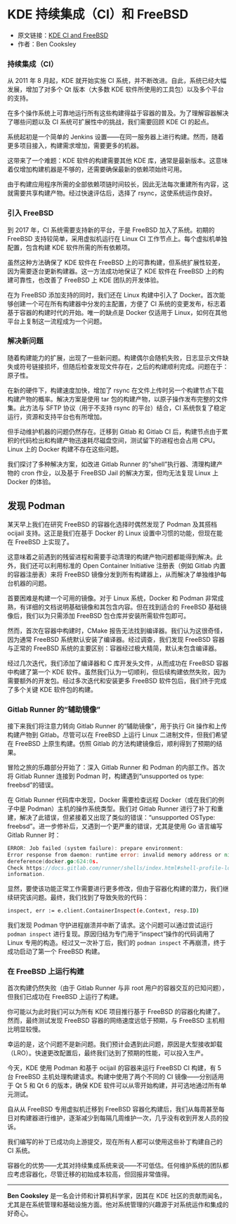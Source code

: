 # KDE 持续集成（CI）和 FreeBSD

- 原文链接：[KDE CI and FreeBSD](https://freebsdfoundation.org/our-work/journal/browser-based-edition/development-workflow-and-ci/kde-ci-and-freebsd/)
- 作者：Ben Cooksley

### 持续集成（CI）

从 2011 年 8 月起，KDE 就开始实施 CI 系统，并不断改进。自此，系统已经大幅发展，增加了对多个 Qt 版本（大多数 KDE 软件所使用的工具包）以及多个平台的支持。

在多个操作系统上可靠地运行所有这些构建得益于容器的普及。为了理解容器解决了哪些问题以及 CI 系统可扩展性中的挑战，我们需要回顾 KDE CI 的起点。

系统起初是一个简单的 Jenkins 设置——在同一服务器上进行构建。然而，随着更多项目接入，构建需求增加，需要更多的机器。

这带来了一个难题：KDE 软件的构建需要其他 KDE 库，通常是最新版本。这意味着仅增加构建机器是不够的，还需要确保最新的依赖项始终可用。

由于构建应用程序所需的全部依赖项链时间较长，因此无法每次重建所有内容，这就需要共享构建产物。经过快速评估后，选择了 rsync，这使系统运作良好。

### 引入 FreeBSD 

到 2017 年，CI 系统需要支持新的平台，于是 FreeBSD 加入了系统。初期的 FreeBSD 支持较简单，采用虚拟机运行在 Linux CI 工作节点上。每个虚拟机单独配置，包含构建 KDE 软件所需的所有依赖项。

虽然这种方法确保了 KDE 软件在 FreeBSD 上的可靠构建，但系统扩展性较差，因为需要逐台更新构建器。这一方法成功地保证了 KDE 软件在 FreeBSD 上的构建可靠性，也改善了 FreeBSD 上 KDE 团队的开发体验。

在为 FreeBSD 添加支持的同时，我们还在 Linux 构建中引入了 Docker。首次能够创建一个可在所有构建器中分发的主配置，方便了 CI 系统的变更发布，标志着基于容器的构建时代的开始。唯一的缺点是 Docker 仅适用于 Linux，如何在其他平台上复制这一流程成为一个问题。

### 解决新问题

随着构建能力的扩展，出现了一些新问题。构建偶尔会随机失败，日志显示文件缺失或符号链接损坏，但随后检查发现文件存在，之后的构建顺利完成。问题在于：原子性。

在新的硬件下，构建速度加快，增加了 rsync 在文件上传时另一个构建节点下载构建产物的概率。解决方案是使用 tar 包的构建产物，以原子操作发布完整的文件集。此方法与 SFTP 协议（用于不支持 rsync 的平台）结合，CI 系统恢复了稳定运行，资源和支持平台也有所增加。

但手动维护机器的问题仍然存在。迁移到 Gitlab 和 Gitlab CI 后，构建节点由于累积的代码检出和构建产物迅速耗尽磁盘空间，测试留下的进程也会占用 CPU。Linux 上的 Docker 构建不存在这些问题。

我们探讨了多种解决方案，如改进 Gitlab Runner 的“shell”执行器、清理构建产物的 cron 作业，以及基于 FreeBSD Jail 的解决方案，但均无法复现 Linux 上 Docker 的体验。

## 发现 Podman

某天早上我们在研究 FreeBSD 的容器化选择时偶然发现了 Podman 及其搭档 ocijail 支持。这正是我们在基于 Docker 的 Linux 设置中习惯的功能，但现在能在 FreeBSD 上实现了。

这意味着之前遇到的残留进程和需要手动清理的构建产物问题都能得到解决。此外，我们还可以利用标准的 Open Container Initiative 注册表（例如 Gitlab 内置的容器注册表）来将 FreeBSD 镜像分发到所有构建器上，从而解决了单独维护每台机器的问题。

首要困难是构建一个可用的镜像。对于 Linux 系统，Docker 和 Podman 非常成熟，有详细的文档说明基础镜像和其包含内容。但在找到适合的 FreeBSD 基础镜像后，我们以为只需添加 FreeBSD 包仓库并安装所需软件包即可。

然而，首次在容器中构建时，CMake 报告无法找到编译器。我们认为这很奇怪，因为通常 FreeBSD 系统默认安装了编译器。经过调查，我们发现 FreeBSD 容器与正常的 FreeBSD 系统的主要区别：容器经过极大精简，默认未包含编译器。

经过几次迭代，我们添加了编译器和 C 库开发头文件，从而成功在 FreeBSD 容器中构建了第一个 KDE 软件。虽然我们认为一切顺利，但后续构建依然失败，因为需要额外的开发包。经过多次迭代和安装更多 FreeBSD 软件包后，我们终于完成了多个关键 KDE 软件包的构建。

### Gitlab Runner 的“辅助镜像”

接下来我们将注意力转向 Gitlab Runner 的“辅助镜像”，用于执行 Git 操作和上传构建产物到 Gitlab。尽管可以在 FreeBSD 上运行 Linux 二进制文件，但我们希望在 FreeBSD 上原生构建。仿照 Gitlab 的方法构建镜像后，顺利得到了预期的结果。

冒险之旅的乐趣部分开始了：深入 Gitlab Runner 和 Podman 的内部工作。首次将 Gitlab Runner 连接到 Podman 时，构建遇到“unsupported os type: freebsd”的错误。

在 Gitlab Runner 代码库中发现，Docker 需要检查远程 Docker（或在我们的例子中是 Podman）主机的操作系统类型。我们对 Gitlab Runner 进行了补丁和重建，解决了此错误，但紧接着又出现了类似的错误：“unsupported OSType: freebsd”。进一步修补后，又遇到一个更严重的错误，尤其是使用 Go 语言编写 Gitlab Runner 时：

```go
ERROR: Job failed (system failure): prepare environment:
Error response from daemon: runtime error: invalid memory address or nil pointer
dereference(docker.go:624:0s.
Check https://docs.gitlab.com/runner/shells/index.html#shell-profile-loading for more
information.
```

显然，要使该功能正常工作需要进行更多修改，但由于容器化构建的潜力，我们继续研究该问题。最终，我们找到了导致失败的代码：

```sh
inspect, err := e.client.ContainerInspect(e.Context, resp.ID)
```

我们发现 Podman 守护进程崩溃并中断了请求。这个问题可以通过尝试运行 `podman inspect` 进行复现。原因归结为专门用于“inspect”操作的代码调用了 Linux 专用的构造。经过又一次补丁后，我们的 `podman inspect` 不再崩溃，终于成功启动了第一个 FreeBSD 构建。

### 在 FreeBSD 上运行构建

首次构建仍然失败（由于 Gitlab Runner 与非 root 用户的容器交互的已知问题），但我们已成功在 FreeBSD 上运行了构建。

你可能以为此时我们可以为所有 KDE 项目推行基于 FreeBSD 的容器化构建了。然而，最终测试发现 FreeBSD 容器的网络速度远低于预期，与 FreeBSD 主机相比明显较慢。

幸运的是，这个问题不是新问题。我们预计会遇到此问题，原因是大型接收卸载（LRO）。快速更改配置后，最终我们达到了预期的性能，可以投入生产。

今天，KDE 使用 Podman 和基于 ocijail 的容器来运行 FreeBSD CI 构建，有 5 台 FreeBSD 主机处理构建请求。构建中使用了两个不同的 CI 镜像——分别适用于 Qt 5 和 Qt 6 的版本，确保 KDE 软件可以从零开始构建，并可选地通过所有单元测试。

自从从 FreeBSD 专用虚拟机迁移到 FreeBSD 容器化构建后，我们从每周甚至每日对构建器进行维护，逐渐减少到每隔几周维护一次，几乎没有收到开发人员的投诉。

我们编写的补丁已成功向上游提交，现在所有人都可以使用这些补丁构建自己的 CI 系统。

容器化的优势——尤其对持续集成系统来说——不可低估。任何维护系统的团队都应考虑容器化，尽管迁移的初始成本较高，但回报非常值得。

---

**Ben Cooksley** 是一名会计师和计算机科学家，因其在 KDE 社区的贡献而闻名，尤其是在系统管理和基础设施方面。他对系统管理的兴趣源于对系统运作和集成的好奇心。
